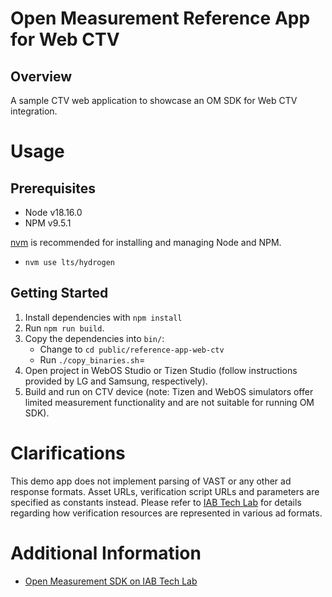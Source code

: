 # Open Measurement Reference App for Web CTV

## Overview
A sample CTV web application to showcase an OM SDK for Web CTV integration.

# Usage

## Prerequisites
* Node v18.16.0
* NPM v9.5.1

[nvm] is recommended for installing and managing Node and NPM.
* `nvm use lts/hydrogen`

## Getting Started
1. Install dependencies with `npm install`
1. Run `npm run build`.
1. Copy the dependencies into `bin/`:
    - Change to `cd public/reference-app-web-ctv`
    - Run `./copy_binaries.sh`=
1. Open project in WebOS Studio or Tizen Studio (follow instructions provided by
LG and Samsung, respectively).
1. Build and run on CTV device (note: Tizen and WebOS simulators offer limited
measurement functionality and are not suitable for running OM SDK).

# Clarifications
This demo app does not implement parsing of VAST or any other ad response
formats. Asset URLs, verification script URLs and parameters are specified as
constants instead. Please refer to [IAB Tech Lab] for details regarding how
verification resources are represented in various ad formats.

# Additional Information
* [Open Measurement SDK on IAB Tech Lab]


[nvm]: https://github.com/nvm-sh/nvm
[IAB Tech Lab]: https://iabtechlab.com/standards/open-measurement-sdk/
[Open Measurement SDK on IAB Tech Lab]: https://iabtechlab.com/standards/open-measurement-sdk/
